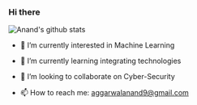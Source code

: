 ### Hi there

<img src="https://github-readme-stats.vercel.app/api?username=anand9git&show_icons=true&count_private=true&title_color=ff0087&bg_color=fafbfc00&text_color=a2a2a2" alt="Anand's github stats" />


- 🔭 I’m currently interested in Machine Learning
- 🌱 I’m currently learning integrating technologies
- 👯 I’m looking to collaborate on Cyber-Security

- 📫 How to reach me: aggarwalanand9@gmail.com

